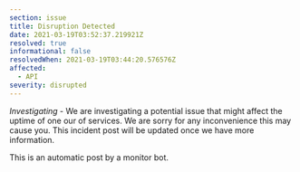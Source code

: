 ```yaml
---
section: issue
title: Disruption Detected
date: 2021-03-19T03:52:37.219921Z
resolved: true
informational: false
resolvedWhen: 2021-03-19T03:44:20.576576Z
affected:
  - API
severity: disrupted
---
```

*Investigating* - We are investigating a potential issue that might affect the uptime of one our of services. We are sorry for any inconvenience this may cause you. This incident post will be updated once we have more information.

This is an automatic post by a monitor bot.
        